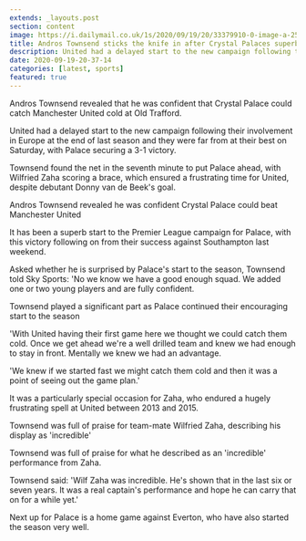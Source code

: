 ```yaml
---
extends: _layouts.post
section: content
image: https://i.dailymail.co.uk/1s/2020/09/19/20/33379910-0-image-a-25_1600543607336.jpg 
title: Andros Townsend sticks the knife in after Crystal Palaces superb win against Manchester United 
description: United had a delayed start to the new campaign following their involvement in Europe at the end of last season and they were far from at their best on Saturday, with Palace securing a 3-1 victory. 
date: 2020-09-19-20-37-14 
categories: [latest, sports] 
featured: true 
--- 
```

Andros Townsend revealed that he was confident that Crystal Palace could catch Manchester United cold at Old Trafford.

United had a delayed start to the new campaign following their involvement in Europe at the end of last season and they were far from at their best on Saturday, with Palace securing a 3-1 victory.

Townsend found the net in the seventh minute to put Palace ahead, with Wilfried Zaha scoring a brace, which ensured a frustrating time for United, despite debutant Donny van de Beek's goal. 

Andros Townsend revealed he was confident Crystal Palace could beat Manchester United

It has been a superb start to the Premier League campaign for Palace, with this victory following on from their success against Southampton last weekend. 

Asked whether he is surprised by Palace's start to the season, Townsend told Sky Sports: 'No we know we have a good enough squad. We added one or two young players and are fully confident. 

Townsend played a significant part as Palace continued their encouraging start to the season

'With United having their first game here we thought we could catch them cold. Once we get ahead we're a well drilled team and knew we had enough to stay in front. Mentally we knew we had an advantage. 

'We knew if we started fast we might catch them cold and then it was a point of seeing out the game plan.'

It was a particularly special occasion for Zaha, who endured a hugely frustrating spell at United between 2013 and 2015.

Townsend was full of praise for team-mate Wilfried Zaha, describing his display as 'incredible'

Townsend was full of praise for what he described as an 'incredible' performance from Zaha. 

Townsend said: 'Wilf Zaha was incredible. He's shown that in the last six or seven years. It was a real captain's performance and hope he can carry that on for a while yet.'

Next up for Palace is a home game against Everton, who have also started the season very well.  

